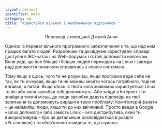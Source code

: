 ```yaml
---
layout: default
identifier: help
category: ua
title: "Користуйся вільною і необмеженою підтримкою "
---
```


<p align="center">Переклад з німецької Джулій Анни

Однією із переваг вільного програмного забезпечення є те, що над ним працює багато людей. Розробники та досвідчені користувачі справді доступні в IRC-чатах і на Web-форумах і готові допомогти новачкам. Вони раді, що все більше і більше людей переходять на Linux і завжди раді допомогти новачкам справитись з новою системою.  

Тому якщо є щось, чого ти не розумієш, якщо програма веде себе не так, як ти очікував, якщо ти не можеш знайти чогось потрібного, тоді не вагайся, а питай. Якщо хтось із твого кола знайомих користується  Linux, то він або вона залюбки тобі допоможуть. Або зайди в Інтернет і ти знайдеш тисячі місць, де люди залюбки дадуть відповідь на твої запитання та допоможуть вирішити твою проблему: Комп’ютерні фанати – це наймиліші люди, якщо ти до них ввічливий.  Просто введи в Google «Linux допомога» (або замість Linux - ім’я дистрибутива, який ти використовуєш – про це детальніше розповідається в розділі «Установка»)  і ти обов’язково знайдеш те, що шукаєш.




